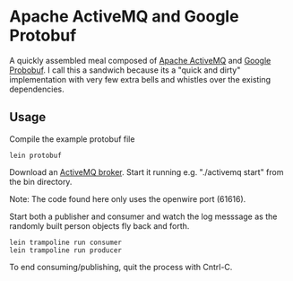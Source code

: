 # Apache ActiveMQ and Google Protobuf 
A quickly assembled meal composed of
[Apache ActiveMQ](http://activemq.apache.org/download.html) and [Google
Probobuf](https://code.google.com/p/protobuf/).  I call this a
sandwich because its a "quick and dirty" implementation with very few
extra bells and whistles over the existing dependencies.

## Usage
Compile the example protobuf file

	lein protobuf

Download an
[ActiveMQ broker](http://activemq.apache.org/download.html).  Start it
running e.g. "./activemq start" from the bin directory.

Note: The code found here only uses the openwire port (61616).

Start both a publisher and consumer and watch the log messsage as the
randomly built person objects fly back and forth.

	lein trampoline run consumer
	lein trampoline run producer

To end consuming/publishing, quit the process with Cntrl-C.
